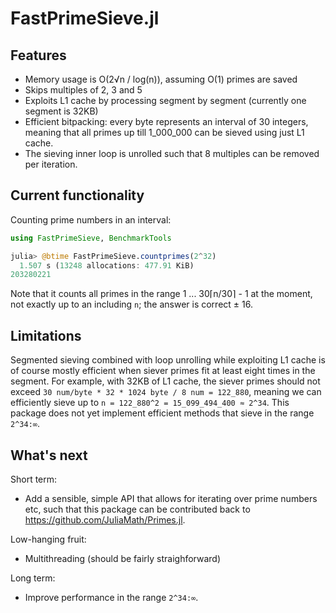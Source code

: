 # FastPrimeSieve.jl

## Features

- Memory usage is O(2√n / log(n)), assuming O(1) primes are saved
- Skips multiples of 2, 3 and 5
- Exploits L1 cache by processing segment by segment (currently one segment is 32KB)
- Efficient bitpacking: every byte represents an interval of 30 integers, meaning that all
  primes up till 1_000_000 can be sieved using just L1 cache.
- The sieving inner loop is unrolled such that 8 multiples can be removed per iteration.

## Current functionality

Counting prime numbers in an interval:

```julia
using FastPrimeSieve, BenchmarkTools

julia> @btime FastPrimeSieve.countprimes(2^32)
  1.507 s (13248 allocations: 477.91 KiB)
203280221
```

Note that it counts all primes in the range 1 ... 30⌈n/30⌉ - 1 at the moment, not exactly
up to an including `n`; the answer is correct ± 16.

## Limitations
Segmented sieving combined with loop unrolling while exploiting L1 cache is of course mostly
efficient when siever primes fit at least eight times in the segment. For example, with 32KB
of L1 cache, the siever primes should not exceed `30 num/byte * 32 * 1024 byte / 8 num = 122_880`, meaning we can efficiently sieve up to `n = 122_880^2 = 15_099_494_400 ≈ 2^34`. This package does not yet implement efficient methods that sieve in the range `2^34:∞`.

## What's next

Short term:
- Add a sensible, simple API that allows for iterating over prime numbers etc, such that
this package can be contributed back to https://github.com/JuliaMath/Primes.jl.

Low-hanging fruit:
- Multithreading (should be fairly straighforward)

Long term:
- Improve performance in the range `2^34:∞`.
